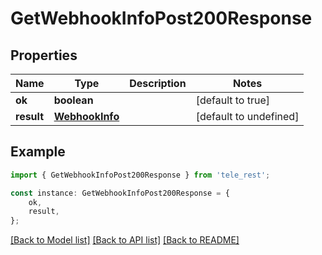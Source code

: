 # GetWebhookInfoPost200Response


## Properties

Name | Type | Description | Notes
------------ | ------------- | ------------- | -------------
**ok** | **boolean** |  | [default to true]
**result** | [**WebhookInfo**](WebhookInfo.md) |  | [default to undefined]

## Example

```typescript
import { GetWebhookInfoPost200Response } from 'tele_rest';

const instance: GetWebhookInfoPost200Response = {
    ok,
    result,
};
```

[[Back to Model list]](../README.md#documentation-for-models) [[Back to API list]](../README.md#documentation-for-api-endpoints) [[Back to README]](../README.md)
